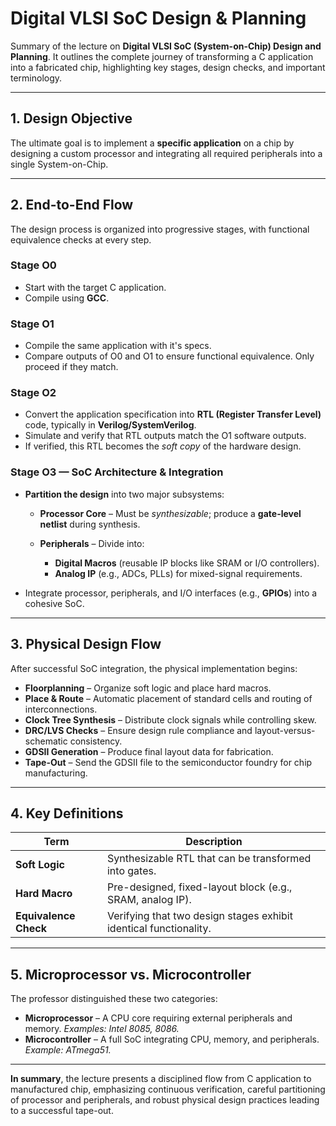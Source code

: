 # Digital VLSI SoC Design & Planning

Summary of the lecture on **Digital VLSI SoC (System-on-Chip) Design and Planning**. It outlines the complete journey of transforming a C application into a fabricated chip, highlighting key stages, design checks, and important terminology.

---

## 1. Design Objective

The ultimate goal is to implement a **specific application** on a chip by designing a custom processor and integrating all required peripherals into a single System-on-Chip.

---

## 2. End-to-End Flow

The design process is organized into progressive stages, with functional equivalence checks at every step.

### **Stage O0**

* Start with the target C application.
* Compile using **GCC**.

### **Stage O1**

* Compile the same application with it's specs.
* Compare outputs of O0 and O1 to ensure functional equivalence. Only proceed if they match.

### **Stage O2**

* Convert the application specification into **RTL (Register Transfer Level)** code, typically in **Verilog/SystemVerilog**.
* Simulate and verify that RTL outputs match the O1 software outputs.
* If verified, this RTL becomes the *soft copy* of the hardware design.

### **Stage O3 — SoC Architecture & Integration**

* **Partition the design** into two major subsystems:

  * **Processor Core** – Must be *synthesizable*; produce a **gate-level netlist** during synthesis.
  * **Peripherals** – Divide into:

    * **Digital Macros** (reusable IP blocks like SRAM or I/O controllers).
    * **Analog IP** (e.g., ADCs, PLLs) for mixed-signal requirements.
* Integrate processor, peripherals, and I/O interfaces (e.g., **GPIOs**) into a cohesive SoC.

---

## 3. Physical Design Flow

After successful SoC integration, the physical implementation begins:

* **Floorplanning** – Organize soft logic and place hard macros.
* **Place & Route** – Automatic placement of standard cells and routing of interconnections.
* **Clock Tree Synthesis** – Distribute clock signals while controlling skew.
* **DRC/LVS Checks** – Ensure design rule compliance and layout-versus-schematic consistency.
* **GDSII Generation** – Produce final layout data for fabrication.
* **Tape-Out** – Send the GDSII file to the semiconductor foundry for chip manufacturing.

---

## 4. Key Definitions

| Term                  | Description                                                       |
| --------------------- | ----------------------------------------------------------------- |
| **Soft Logic**        | Synthesizable RTL that can be transformed into gates.             |
| **Hard Macro**        | Pre-designed, fixed-layout block (e.g., SRAM, analog IP).         |
| **Equivalence Check** | Verifying that two design stages exhibit identical functionality. |

---

## 5. Microprocessor vs. Microcontroller

The professor distinguished these two categories:

* **Microprocessor** – A CPU core requiring external peripherals and memory. *Examples: Intel 8085, 8086.*
* **Microcontroller** – A full SoC integrating CPU, memory, and peripherals. *Example: ATmega51.*
  
---

**In summary**, the lecture presents a disciplined flow from C application to manufactured chip, emphasizing continuous verification, careful partitioning of processor and peripherals, and robust physical design practices leading to a successful tape-out.
